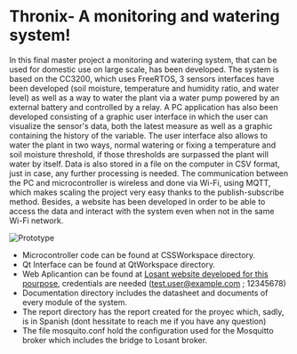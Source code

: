 # Thronix- A monitoring and watering system!
 In this final master project a monitoring and watering system, that can be used for domestic use on large scale, has been developed. The system is based on the CC3200, which uses FreeRTOS, 3 sensors interfaces have been developed (soil moisture, temperature and humidity ratio, and water level) as well as a way to water the plant via a water pump powered by an external battery and controlled by a relay. A PC application has also been developed consisting of a graphic user interface in which the user can visualize the sensor's data, both the latest measure as well as a graphic containing the history of the variable. The user interface also allows to water the plant in two ways, normal watering or fixing a temperature and soil moisture threshold, if those thresholds are surpassed the plant will water by itself. Data is also stored in a file on the computer in CSV format, just in case, any further processing is needed. The communication between the PC and microcontroller is wireless and done via Wi-Fi, using MQTT, which makes scaling the project very easy thanks to the publish-subscribe method. Besides, a website has been developed in order to be able to access the data and interact with the system even when not in the same Wi-Fi network.
 
 ![Prototype]( https://i.imgur.com/fQ1lwO4.jpg "Prototype")
 
 * Microcontroller code can be found at CSSWorkspace directory.
 * Qt Interface can be found at QtWorkspace directory.
 * Web Aplicantion can be found at [Losant website developed for this pourpose](https://tfm-sergiogasquez.onlosant.com/), credentials are needed (test.user@example.com ; 12345678)
 * Documentation directory includes the datasheet and documents of every module of the system.
 * The report directory has the report created for the proyec which, sadly, is in Spanish (dont hessitate to reach me if you have any question)
 * The file mosquito.conf hold the configuration used for the Mosquitto broker which includes the bridge to Losant broker.
 
 

 
